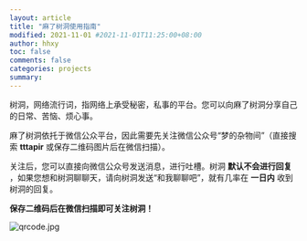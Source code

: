 ```yaml
---
layout: article
title: "麻了树洞使用指南"
modified: 2021-11-01 #2021-11-01T11:25:00+08:00
author: hhxy
toc: false
comments: false
categories: projects
summary: 
---
```


树洞，网络流行词，指网络上承受秘密，私事的平台。您可以向麻了树洞分享自己的日常、苦恼、烦心事。

麻了树洞依托于微信公众平台，因此需要先关注微信公众号“梦的杂物间”（直接搜索 **tttapir** 或保存二维码图片后在微信扫描）。

关注后，您可以直接向微信公众号发送消息，进行吐槽。树洞 **默认不会进行回复** ，如果您想和树洞聊聊天，请向树洞发送“和我聊聊吧”，就有几率在 **一日内** 收到树洞的回复。

**保存二维码后在微信扫描即可关注树洞！**

![qrcode.jpg](https://i.loli.net/2021/11/02/Fd4MIkjWBUOxpSJ.jpg)
